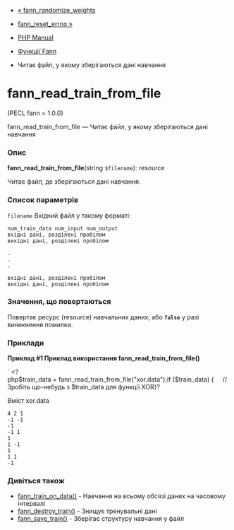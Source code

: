 - [« fann_randomize_weights](function.fann-randomize-weights.md)
- [fann_reset_errno »](function.fann-reset-errno.md)

- [PHP Manual](index.md)
- [Функції Fann](ref.fann.md)
- Читає файл, у якому зберігаються дані навчання

# fann_read_train_from_file

(PECL fann = 1.0.0)

fann_read_train_from_file — Читає файл, у якому зберігаються дані
навчання

### Опис

**fann_read_train_from_file**(string `$filename`): resource

Читає файл, де зберігаються дані навчання.

### Список параметрів

`filename`
Вхідний файл у такому форматі:

``` txtcode
num_train_data num_input num_output
вхідні дані, розділені пробілом
вихідні дані, розділені пробілом

.
.
.

вхідні дані, розділені пробілом
вихідні дані, розділені пробілом
````

### Значення, що повертаються

Повертає ресурс (resource) навчальних даних, або **`false`** у разі
виникнення помилки.

### Приклади

**Приклад #1 Приклад використання **fann_read_train_from_file()****

` <?php$train_data = fann_read_train_from_file("xor.data");if ($train_data) {     // Зробіть що-небудь з $train_data для функції XOR}?

Вміст xor.data

``` txtcode
4 2 1
-1 -1
-1
-1 1
1
1 -1
1
1 1
-1
````

### Дивіться також

- [fann_train_on_data()](function.fann-train-on-data.md) - Навчання
на всьому обсязі даних на часовому інтервалі
- [fann_destroy_train()](function.fann-destroy-train.md) -
Знищує тренувальні дані
- [fann_save_train()](function.fann-save-train.md) - Зберігає
структуру навчання у файл
